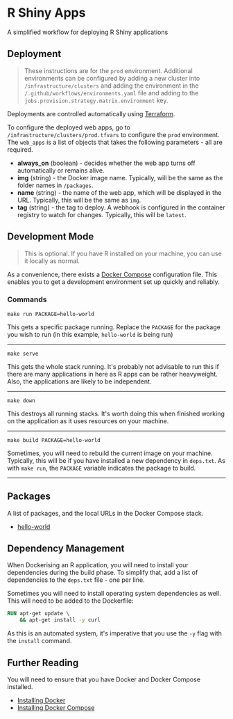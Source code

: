 # R Shiny Apps

A simplified workflow for deploying R Shiny applications

## Deployment

> These instructions are for the `prod` environment. Additional environments can be configured by
> adding a new cluster into `/infrastructure/clusters` and adding the environment in
> the `/.github/workflows/environments.yaml` file and adding to the `jobs.provision.strategy.matrix.environment`
> key.

Deployments are controlled automatically using [Terraform](https://www.terraform.io).

To configure the deployed web apps, go to `/infrastructure/clusters/prod.tfvars` to configure the
`prod` environment. The `web_apps` is a list of objects that takes the following parameters - all
are required.

 - **always_on** (boolean) - decides whether the web app turns off automatically or remains alive.
 - **img** (string) - the Docker image name. Typically, will be the same as the folder names in `/packages`. 
 - **name** (string) - the name of the web app, which will be displayed in the URL. Typically, this
will be the same as `img`.
 - **tag** (string) - the tag to deploy. A webhook is configured in the container registry to watch
for changes. Typically, this will be `latest`.

## Development Mode

> This is optional. If you have R installed on your machine, you can use it locally as normal.

As a convenience, there exists a [Docker Compose](https://docs.docker.com/compose) configuration
file. This enables you to get a development environment set up quickly and reliably.

### Commands

```shell
make run PACKAGE=hello-world
```

This gets a specific package running. Replace the `PACKAGE` for the package you wish to run (in this
example, `hello-world` is being run)

---

```shell
make serve
```

This gets the whole stack running. It's probably not advisable to run this if there are many
applications in here as R apps can be rather heavyweight. Also, the applications are likely to be
independent.

---

```shell
make down
```

This destroys all running stacks. It's worth doing this when finished working on the application
as it uses resources on your machine.

---

```shell
make build PACKAGE=hello-world
```

Sometimes, you will need to rebuild the current image on your machine. Typically, this will be if
you have installed a new dependency in `deps.txt`. As with `make run`, the `PACKAGE` variable
indicates the package to build.

---

## Packages

A list of packages, and the local URLs in the Docker Compose stack.

 - [hello-world](http://localhost:3000)

## Dependency Management

When Dockerising an R application, you will need to install your dependencies during the build
phase. To simplify that, add a list of dependencies to the `deps.txt` file - one per line.

Sometimes you will need to install operating system dependencies as well. This will need to
be added to the Dockerfile:
 
```Dockerfile
RUN apt-get update \
    && apt-get install -y curl
```

As this is an automated system, it's imperative that you use the `-y` flag with the `install`
command.

## Further Reading

You will need to ensure that you have Docker and Docker Compose installed.

 - [Installing Docker](https://docs.docker.com/get-docker)
 - [Installing Docker Compose](https://docs.docker.com/compose/install)
